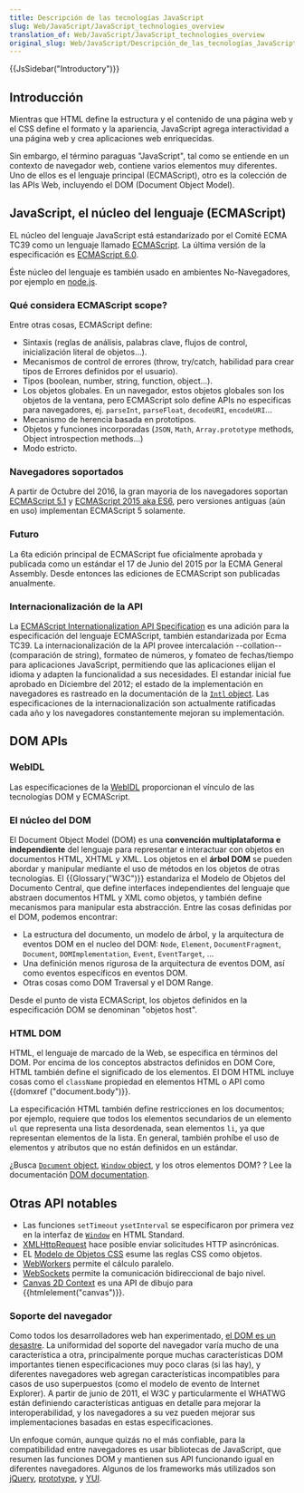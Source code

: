 ```yaml
---
title: Descripción de las tecnologías JavaScript
slug: Web/JavaScript/JavaScript_technologies_overview
translation_of: Web/JavaScript/JavaScript_technologies_overview
original_slug: Web/JavaScript/Descripción_de_las_tecnologías_JavaScript
---
```


{{JsSidebar("Introductory")}}

## Introducción

Mientras que HTML define la estructura y el contenido de una página web y el CSS define el formato y la apariencia, JavaScript agrega interactividad a una página web y crea aplicaciones web enriquecidas.

Sin embargo, el término paraguas "JavaScript", tal como se entiende en un contexto de navegador web, contiene varios elementos muy diferentes. Uno de ellos es el lenguaje principal (ECMAScript), otro es la colección de las APIs Web, incluyendo el DOM (Document Object Model).

## JavaScript, el núcleo del lenguaje (ECMAScript)

EL núcleo del lenguaje JavaScript está estandarizado por el Comité ECMA TC39 como un lenguaje llamado [ECMAScript](/es/docs/JavaScript/Language_Resources). La última versión de la especificación es [ECMAScript 6.0](http://www.ecma-international.org/ecma-262/6.0/).

Éste núcleo del lenguaje es también usado en ambientes No-Navegadores, por ejemplo en [node.js](http://nodejs.org/).

### Qué considera ECMAScript scope?

Entre otras cosas, ECMAScript define:

- Sintaxis (reglas de análisis, palabras clave, flujos de control, inicialización literal de objetos...).
- Mecanismos de control de errores (throw, try/catch, habilidad para crear tipos de Errores definidos por el usuario).
- Tipos (boolean, number, string, function, object...).
- Los objetos globales. En un navegador, estos objetos globales son los objetos de la ventana, pero ECMAScript solo define APIs no especificas para navegadores, ej. `parseInt`, `parseFloat`, `decodeURI`, `encodeURI`...
- Mecanismo de herencia basada en prototipos.
- Objetos y funciones incorporadas (`JSON`, `Math`, `Array.prototype` methods, Object introspection methods...)
- Modo estricto.

### Navegadores soportados

A partir de Octubre del 2016, la gran mayoria de los navegadores soportan [ECMAScript 5.1](/es/docs/Web/JavaScript/New_in_JavaScript/ECMAScript_5_support_in_Mozilla) y [ECMAScript 2015 aka ES6](/es/docs/Web/JavaScript/New_in_JavaScript/ECMAScript_6_support_in_Mozilla), pero versiones antiguas (aún en uso) implementan ECMAScript 5 solamente.

### Futuro

La 6ta edición principal de ECMAScript fue oficialmente aprobada y publicada como un estándar el 17 de Junio del 2015 por la ECMA General Assembly. Desde entonces las ediciones de ECMAScript son publicadas anualmente.

### Internacionalización de la API

La [ECMAScript Internationalization API Specification](http://ecma-international.org/ecma-402/1.0/) es una adición para la especificación del lenguaje ECMAScript, también estandarizada por Ecma TC39. La internacionalización de la API provee intercalación --collation-- (comparación de string), formateo de números, y fomateo de fechas/tiempo para aplicaciones JavaScript, permitiendo que las aplicaciones elijan el idioma y adapten la funcionalidad a sus necesidades. El estandar inicial fue aprobado en Diciembre del 2012; el estado de la implementación en navegadores es rastreado en la documentación de la [`Intl` object](/es/docs/JavaScript/Reference/Global_Objects/Intl). Las especificaciones de la internacionalización son actualmente ratificadas cada año y los navegadores constantemente mejoran su implementación.

## DOM APIs

### WebIDL

Las especificaciones de la [WebIDL](http://www.w3.org/TR/WebIDL/) proporcionan el vínculo de las tecnologías DOM y ECMAScript.

### El núcleo del DOM

El Document Object Model (DOM) es una **convención multiplataforma e independiente** del lenguaje para representar e interactuar con objetos en documentos HTML, XHTML y XML. Los objetos en el **árbol DOM** se pueden abordar y manipular mediante el uso de métodos en los objetos de otras tecnologías. El {{Glossary("W3C")}} estandariza el Modelo de Objetos del Documento Central, que define interfaces independientes del lenguaje que abstraen documentos HTML y XML como objetos, y también define mecanismos para manipular esta abstracción. Entre las cosas definidas por el DOM, podemos encontrar:

- La estructura del documento, un modelo de árbol, y la arquitectura de eventos DOM en el nucleo del DOM: `Node`, `Element`, `DocumentFragment`, `Document`, `DOMImplementation`, `Event`, `EventTarget`, …
- Una definición menos rigurosa de la arquitectura de eventos DOM, así como eventos específicos en eventos DOM.
- Otras cosas como DOM Traversal y el DOM Range.

Desde el punto de vista ECMAScript, los objetos definidos en la especificación DOM se denominan "objetos host".

### HTML DOM

HTML, el lenguaje de marcado de la Web, se especifica en términos del DOM. Por encima de los conceptos abstractos definidos en DOM Core, HTML también define el significado de los elementos. El DOM HTML incluye cosas como el `className` propiedad en elementos HTML o API como {{domxref ("document.body")}}.

La especificación HTML también define restricciones en los documentos; por ejemplo, requiere que todos los elementos secundarios de un elemento `ul` que representa una lista desordenada, sean elementos `li`, ya que representan elementos de la lista. En general, también prohíbe el uso de elementos y atributos que no están definidos en un estándar.

¿Busca [`Document` object](/es/docs/DOM/document), [`Window` object](/es/docs/DOM/window), y los otros elementos DOM? ? Lee la documentación [DOM documentation](/es/docs/Web/API/Document_Object_Model).

## Otras API notables

- Las funciones `setTimeout` `ysetInterval` se especificaron por primera vez en la interfaz de [`Window`](http://www.whatwg.org/html/#window) en HTML Standard.
- [XMLHttpRequest](https://dvcs.w3.org/hg/xhr/raw-file/tip/Overview.html) hace posible enviar solicitudes HTTP asincrónicas.
- EL [Modelo de Objetos CSS](http://dev.w3.org/csswg/cssom/) esume las reglas CSS como objetos.
- [WebWorkers](http://www.whatwg.org/specs/web-workers/current-work/) permite el cálculo paralelo.
- [WebSockets](http://www.whatwg.org/C/#network) permite la comunicación bidireccional de bajo nivel.
- [Canvas 2D Context](http://www.whatwg.org/html/#2dcontext) es una API de dibujo para {{htmlelement("canvas")}}.

### Soporte del navegador

Como todos los desarrolladores web han experimentado, [el DOM es un desastre](http://ejohn.org/blog/the-dom-is-a-mess/). La uniformidad del soporte del navegador varía mucho de una característica a otra, principalmente porque muchas características DOM importantes tienen especificaciones muy poco claras (si las hay), y diferentes navegadores web agregan características incompatibles para casos de uso superpuestos (como el modelo de evento de Internet Explorer). A partir de junio de 2011, el W3C y particularmente el WHATWG están definiendo características antiguas en detalle para mejorar la interoperabilidad, y los navegadores a su vez pueden mejorar sus implementaciones basadas en estas especificaciones.

Un enfoque común, aunque quizás no el más confiable, para la compatibilidad entre navegadores es usar bibliotecas de JavaScript, que resumen las funciones DOM y mantienen sus API funcionando igual en diferentes navegadores. Algunos de los frameworks más utilizados son [jQuery](http://jquery.com/), [prototype](http://www.prototypejs.org/), y [YUI](http://developer.yahoo.com/yui/).
